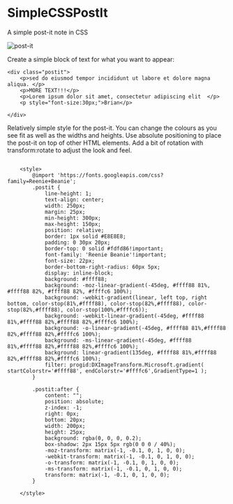 # SimpleCSSPostIt
A simple post-it note in CSS

![post-it](https://user-images.githubusercontent.com/21087449/200914625-44dbdfa9-23dd-4735-ae29-667f3967d555.jpg)


Create a simple block of text for what you want to appear:

```
<div class="postit">
	<p>sed do eiusmod tempor incididunt ut labore et dolore magna aliqua. </p> 
	<p>MORE TEXT!!!</p>
	<p>Lorem ipsum dolor sit amet, consectetur adipiscing elit  </p>
	<p style="font-size:30px;">Brian</p>

</div>
```

Relatively simple style for the post-it.  You can change the colours as you see fit as well as the widths and heights.  Use absolute positioning to place the post-it on top of other HTML elements.   Add a bit of rotation with transform:rotate to adjust the look and feel.
```

	<style>
		@import 'https://fonts.googleapis.com/css?family=Reenie+Beanie';
		.postit {
			line-height: 1;
			text-align: center;
			width: 250px;
			margin: 25px;
			min-height: 300px;
			max-height: 150px;
			position: relative;
			border: 1px solid #E8E8E8;
			padding: 0 30px 20px;
			border-top: 0 solid #fdfd86!important;
			font-family: 'Reenie Beanie'!important;
			font-size: 22px;
			border-bottom-right-radius: 60px 5px;
			display: inline-block;
			background: #ffff88;
			background: -moz-linear-gradient(-45deg, #ffff88 81%, #ffff88 82%, #ffff88 82%, #ffffc6 100%);
			background: -webkit-gradient(linear, left top, right bottom, color-stop(81%,#ffff88), color-stop(82%,#ffff88), color-stop(82%,#ffff88), color-stop(100%,#ffffc6));
			background: -webkit-linear-gradient(-45deg, #ffff88 81%,#ffff88 82%,#ffff88 82%,#ffffc6 100%);
			background: -o-linear-gradient(-45deg, #ffff88 81%,#ffff88 82%,#ffff88 82%,#ffffc6 100%);
			background: -ms-linear-gradient(-45deg, #ffff88 81%,#ffff88 82%,#ffff88 82%,#ffffc6 100%);
			background: linear-gradient(135deg, #ffff88 81%,#ffff88 82%,#ffff88 82%,#ffffc6 100%);
			filter: progid:DXImageTransform.Microsoft.gradient( startColorstr='#ffff88', endColorstr='#ffffc6',GradientType=1 );
		}

		.postit:after {
			content: "";
			position: absolute;
			z-index: -1;
			right: 0px;
			bottom: 20px;
			width: 200px;
			height: 25px;
			background: rgba(0, 0, 0, 0.2);
			box-shadow: 2px 15px 5px rgb(0 0 0 / 40%);
			-moz-transform: matrix(-1, -0.1, 0, 1, 0, 0);
			-webkit-transform: matrix(-1, -0.1, 0, 1, 0, 0);
			-o-transform: matrix(-1, -0.1, 0, 1, 0, 0);
			-ms-transform: matrix(-1, -0.1, 0, 1, 0, 0);
			transform: matrix(-1, -0.1, 0, 1, 0, 0);
		}

	</style>
